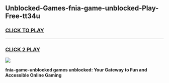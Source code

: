 
## Unblocked-Games-fnia-game-unblocked-Play-Free-tt34u
<h3>
<a href="https://premium76.site?title=fnia-game-unblocked&ref=19M">CLICK TO PLAY</a></h3>
<hr>

<h3>
<a href="https://premium76.site?title=fnia-game-unblocked&ref=19M">CLICK 2 PLAY</a>
  
</h3>

<a href="https://premium76.site?title=fnia-game-unblocked&ref=19M"><img src="https://clearcache.store/games.png"></a>


**fnia-game-unblocked games unblocked: Your Gateway to Fun and Accessible Online Gaming**
